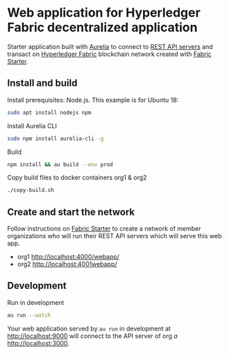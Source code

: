 # Web application for Hyperledger Fabric decentralized application 

Starter application built with [Aurelia](https://aurelia.io/) to connect to 
[REST API servers](https://github.com/olegabu/fabric-starter-rest) and transact on 
[Hyperledger Fabric](https://www.hyperledger.org/projects/fabric) blockchain network
created with [Fabric Starter](https://github.com/olegabu/fabric-starter).

## Install and build

Install prerequisites: Node.js. This example is for Ubuntu 18:
```bash
sudo apt install nodejs npm
```

Install Aurelia CLI
```bash
sudo npm install aurelia-cli -g
```

Build
```bash
npm install && au build --env prod
```
Copy build files to docker containers org1 & org2
```bash
./copy-build.sh
```
## Create and start the network

Follow instructions on  [Fabric Starter](https://github.com/olegabu/fabric-starter) to create a network of member 
organizations who will run their REST API servers which will serve this web app.

- org1 [http://localhost:4000/webapp/](http://localhost:4000/webapp/)
- org2 [http://localhost:4001webapp/](http://localhost:4001/webapp/)

## Development

Run in development
```bash
au run --watch
```
Your web application served by `au run` in development at [http://localhost:9000](http://localhost:9000) will connect
to the API server of org *a* [http://localhost:3000](http://localhost:3000).



